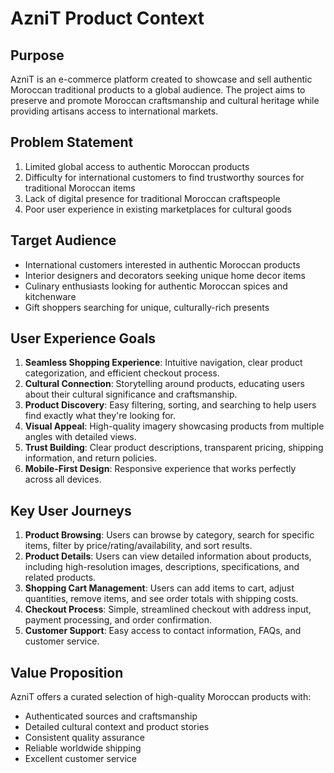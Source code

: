 # AzniT Product Context

## Purpose
AzniT is an e-commerce platform created to showcase and sell authentic Moroccan traditional products to a global audience. The project aims to preserve and promote Moroccan craftsmanship and cultural heritage while providing artisans access to international markets.

## Problem Statement
1. Limited global access to authentic Moroccan products
2. Difficulty for international customers to find trustworthy sources for traditional Moroccan items
3. Lack of digital presence for traditional Moroccan craftspeople
4. Poor user experience in existing marketplaces for cultural goods

## Target Audience
- International customers interested in authentic Moroccan products
- Interior designers and decorators seeking unique home decor items
- Culinary enthusiasts looking for authentic Moroccan spices and kitchenware
- Gift shoppers searching for unique, culturally-rich presents

## User Experience Goals
1. **Seamless Shopping Experience**: Intuitive navigation, clear product categorization, and efficient checkout process.
2. **Cultural Connection**: Storytelling around products, educating users about their cultural significance and craftsmanship.
3. **Product Discovery**: Easy filtering, sorting, and searching to help users find exactly what they're looking for.
4. **Visual Appeal**: High-quality imagery showcasing products from multiple angles with detailed views.
5. **Trust Building**: Clear product descriptions, transparent pricing, shipping information, and return policies.
6. **Mobile-First Design**: Responsive experience that works perfectly across all devices.

## Key User Journeys
1. **Product Browsing**: Users can browse by category, search for specific items, filter by price/rating/availability, and sort results.
2. **Product Details**: Users can view detailed information about products, including high-resolution images, descriptions, specifications, and related products.
3. **Shopping Cart Management**: Users can add items to cart, adjust quantities, remove items, and see order totals with shipping costs.
4. **Checkout Process**: Simple, streamlined checkout with address input, payment processing, and order confirmation.
5. **Customer Support**: Easy access to contact information, FAQs, and customer service.

## Value Proposition
AzniT offers a curated selection of high-quality Moroccan products with:
- Authenticated sources and craftsmanship
- Detailed cultural context and product stories
- Consistent quality assurance
- Reliable worldwide shipping
- Excellent customer service 